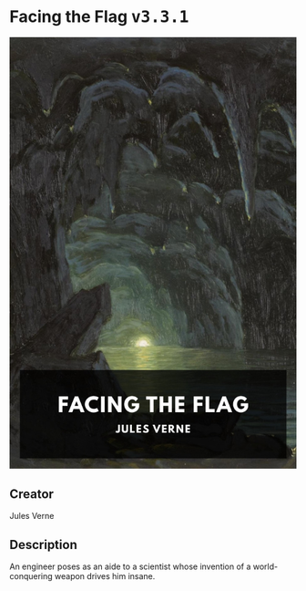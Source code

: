 
# Facing the Flag <kbd>v3.3.1</kbd>

<center>
  <img src="./cover-1024.jpg"/>
</center>

## Creator
Jules Verne

## Description
An engineer poses as an aide to a scientist whose invention of a world-conquering weapon drives him insane.
